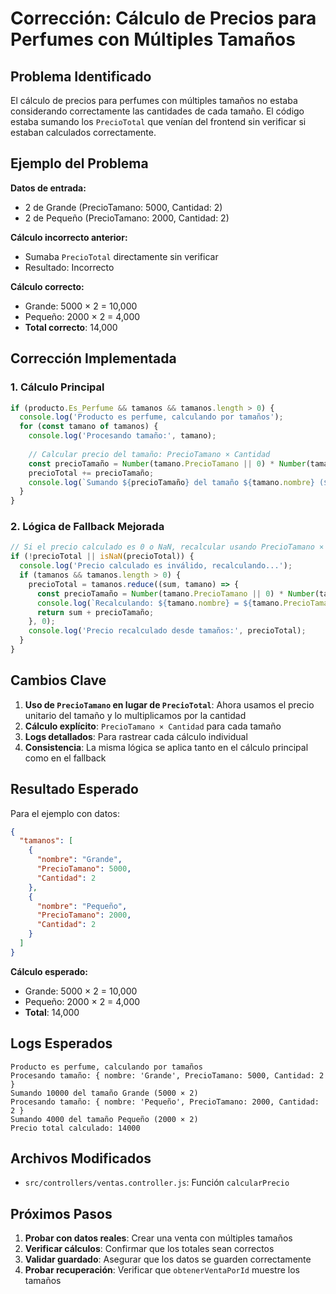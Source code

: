 # Corrección: Cálculo de Precios para Perfumes con Múltiples Tamaños

## Problema Identificado

El cálculo de precios para perfumes con múltiples tamaños no estaba considerando correctamente las cantidades de cada tamaño. El código estaba sumando los `PrecioTotal` que venían del frontend sin verificar si estaban calculados correctamente.

## Ejemplo del Problema

**Datos de entrada:**
- 2 de Grande (PrecioTamano: 5000, Cantidad: 2)
- 2 de Pequeño (PrecioTamano: 2000, Cantidad: 2)

**Cálculo incorrecto anterior:**
- Sumaba `PrecioTotal` directamente sin verificar
- Resultado: Incorrecto

**Cálculo correcto:**
- Grande: 5000 × 2 = 10,000
- Pequeño: 2000 × 2 = 4,000
- **Total correcto**: 14,000

## Corrección Implementada

### 1. Cálculo Principal

```javascript
if (producto.Es_Perfume && tamanos && tamanos.length > 0) {
  console.log('Producto es perfume, calculando por tamaños');
  for (const tamano of tamanos) {
    console.log('Procesando tamaño:', tamano);
    
    // Calcular precio del tamaño: PrecioTamano × Cantidad
    const precioTamaño = Number(tamano.PrecioTamano || 0) * Number(tamano.Cantidad || 0);
    precioTotal += precioTamaño;
    console.log(`Sumando ${precioTamaño} del tamaño ${tamano.nombre} (${tamano.PrecioTamano} × ${tamano.Cantidad})`);
  }
}
```

### 2. Lógica de Fallback Mejorada

```javascript
// Si el precio calculado es 0 o NaN, recalcular usando PrecioTamano × Cantidad
if (!precioTotal || isNaN(precioTotal)) {
  console.log('Precio calculado es inválido, recalculando...');
  if (tamanos && tamanos.length > 0) {
    precioTotal = tamanos.reduce((sum, tamano) => {
      const precioTamaño = Number(tamano.PrecioTamano || 0) * Number(tamano.Cantidad || 0);
      console.log(`Recalculando: ${tamano.nombre} = ${tamano.PrecioTamano} × ${tamano.Cantidad} = ${precioTamaño}`);
      return sum + precioTamaño;
    }, 0);
    console.log('Precio recalculado desde tamaños:', precioTotal);
  }
}
```

## Cambios Clave

1. **Uso de `PrecioTamano` en lugar de `PrecioTotal`**: Ahora usamos el precio unitario del tamaño y lo multiplicamos por la cantidad
2. **Cálculo explícito**: `PrecioTamano × Cantidad` para cada tamaño
3. **Logs detallados**: Para rastrear cada cálculo individual
4. **Consistencia**: La misma lógica se aplica tanto en el cálculo principal como en el fallback

## Resultado Esperado

Para el ejemplo con datos:
```json
{
  "tamanos": [
    {
      "nombre": "Grande",
      "PrecioTamano": 5000,
      "Cantidad": 2
    },
    {
      "nombre": "Pequeño", 
      "PrecioTamano": 2000,
      "Cantidad": 2
    }
  ]
}
```

**Cálculo esperado:**
- Grande: 5000 × 2 = 10,000
- Pequeño: 2000 × 2 = 4,000
- **Total**: 14,000

## Logs Esperados

```
Producto es perfume, calculando por tamaños
Procesando tamaño: { nombre: 'Grande', PrecioTamano: 5000, Cantidad: 2 }
Sumando 10000 del tamaño Grande (5000 × 2)
Procesando tamaño: { nombre: 'Pequeño', PrecioTamano: 2000, Cantidad: 2 }
Sumando 4000 del tamaño Pequeño (2000 × 2)
Precio total calculado: 14000
```

## Archivos Modificados

- `src/controllers/ventas.controller.js`: Función `calcularPrecio`

## Próximos Pasos

1. **Probar con datos reales**: Crear una venta con múltiples tamaños
2. **Verificar cálculos**: Confirmar que los totales sean correctos
3. **Validar guardado**: Asegurar que los datos se guarden correctamente
4. **Probar recuperación**: Verificar que `obtenerVentaPorId` muestre los tamaños
